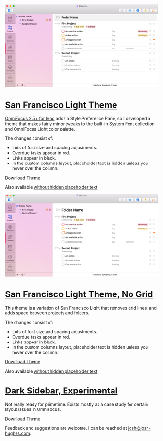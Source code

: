 ![Screenshot of San Francisco Light Theme](screenshots/san-francisco-light.jpg)

# [San Francisco Light Theme](https://raw.githubusercontent.com/deaghean/omnifocus-themes/master/San%20Francisco%20Light.ofocus-style)

[OmniFocus 2.5+ for Mac](https://www.omnigroup.com/omnifocus/) adds a Style Preference Pane, so I developed a theme that makes fairly minor tweaks to the built-in System Font collection and OmniFocus Light color palette.

The changes consist of:

- Lots of font size and spacing adjustments.
- Overdue tasks appear in red.
- Links appear in black.
- In the custom columns layout, placeholder text is hidden unless you hover over the column.

[Download Theme](https://raw.githubusercontent.com/deaghean/omnifocus-themes/master/San%20Francisco%20Light.ofocus-style)

Also available [without hidden placeholder text](https://raw.githubusercontent.com/deaghean/omnifocus-themes/master/San%20Francisco%20Light%2C%20With%20Placeholders.ofocus-style).

![Screenshot of San Francisco Light Theme, No Grid](screenshots/san-francisco-light-no-grid.jpg)

# [San Francisco Light Theme, No Grid](https://raw.githubusercontent.com/deaghean/omnifocus-themes/master/San%20Francisco%20Light%20-%20No%20Grid.ofocus-style)

This theme is a variation of San Francisco Light that removes grid lines, and adds space between projects and folders.

The changes consist of:

- Lots of font size and spacing adjustments.
- Overdue tasks appear in red.
- Links appear in black.
- In the custom columns layout, placeholder text is hidden unless you hover over the column.

[Download Theme](https://raw.githubusercontent.com/deaghean/omnifocus-themes/master/San%20Francisco%20Light%20-%20No%20Grid.ofocus-style)

Also available [without hidden placeholder text](https://raw.githubusercontent.com/deaghean/omnifocus-themes/master/San%20Francisco%20Light%20-%20No%20Grid%2C%20With%20Placeholders.ofocus-style).

# [Dark Sidebar, Experimental](https://raw.githubusercontent.com/deaghean/omnifocus-themes/master/Dark%20Sidebar.ofocus-style)

Not really ready for primetime. Exists mostly as a case study for certain layout issues in OmniFocus.

[Download Theme](https://raw.githubusercontent.com/deaghean/omnifocus-themes/master/Dark%20Sidebar.ofocus-style)

Feedback and suggestions are welcome. I can be reached at [josh@josh-hughes.com](mailto:josh@josh-hughes.com).